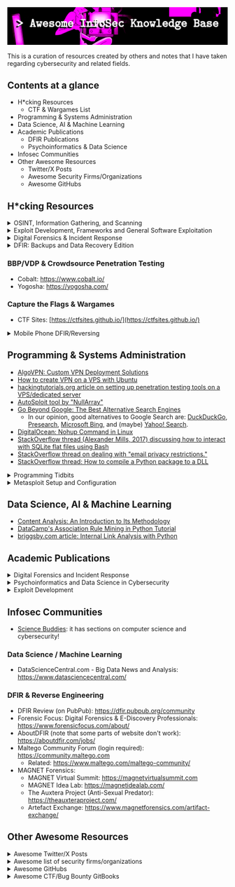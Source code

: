 
<img width="700px" src="./banner.png" />

This is a curation of resources created by others and notes that I have taken regarding cybersecurity and related fields.

## Contents at a glance

* H*cking Resources
  * CTF & Wargames List
* Programming & Systems Administration
* Data Science, AI & Machine Learning
* Academic Publications
   * DFIR Publications
   * Psychoinformatics & Data Science
* Infosec Communities
* Other Awesome Resources
  * Twitter/X Posts
  * Awesome Security Firms/Organizations
  * Awesome GitHubs

## H*cking Resources

<details>
 <summary>OSINT, Information Gathering, and Scanning</summary>

 * [Running a quick NMAP scan to inventory my network](https://www.redhat.com/sysadmin/quick-nmap-inventory)
 * [Nmap Host Discovery: The Ultimate Guide](https://www.device42.com/blog/2023/03/29/nmap-host-discovery-the-ultimate-guide/)
 * gau: Fetch known URLs from AlienVault's Open Threat Exchange, the Wayback Machine, and Common Crawl: [https://github.com/lc/gau](https://github.com/lc/gau)
    * [Gauing+Nuclei for Instant Bounties (Ravaan 2022)](https://infosecwriteups.com/gauing-nuclei-for-instant-bounties-7a8a07979fff)
</details>

<details>
   <summary>Exploit Development, Frameworks and General Software Exploitation</summary>

   * [Rhino CVE Proof-of-Concept Exploits](https://github.com/RhinoSecurityLabs/CVEs)
   * [WAF community bypasses](https://github.com/waf-bypass-maker/waf-community-bypasses)
   * [FOFA Search Engine Library](https://github.com/FofaInfo/Awesome-FOFA)
   * [nuclei templates for WordPress websites](https://github.com/topscoder/nuclei-wordfence-cve)
   * [How to hack a website with metasploit (Jitpukdebodin, n.d.)](https://dl.packetstormsecurity.net/papers/attack/hack-websites-with-metasploit.pdf)
   * [List of Exploit Development Resources](https://github.com/cranelab/exploit-development)
   * [Automatic Exploit Generation: First of its Kind (Zhu 2019)](https://claudiazhu.medium.com/automatic-exploit-generation-first-of-its-kind-991c68da0833)
   * [autoBOF: a Journey into Automation, Exploit Development, and Buffer Overflows](https://0x00sec.org/t/autobof-a-journey-into-automation-exploit-development-and-buffer-overflows/13415)
   * [Automatic Exploit Prevention Technology](https://media.kaspersky.com/en/business-security/kaspersky-automatic-exploit-prevention-whitepaper.pdf)
   * [BishopFox Top 9 Favorite Fuzzers](https://bishopfox.com/blog/top-9-fuzzers)
</details>

<details>
   <summary>Digital Forensics & Incident Response</summary>

   * [Ghidra Basics: Manual Shellcode Analysis and C2 Extraction](https://embee-research.ghost.io/ghidra-basics-shellcode-analysis/)
   * [InfoSec Institute: Free & open source computer forensics tools](https://resources.infosecinstitute.com/topics/digital-forensics/free-open-source-computer-forensics-tools/)
   * [Dr. Memory: the memory debugger](https://github.com/DynamoRIO/drmemory)
   * [Writing Snort Rules with Examples and Cheat Sheet ("Cyvatar" 2022)](https://cyvatar.ai/write-configure-snort-rules/)
   * Snort 3 Rule Writing Guide (Last Retrieved c. Feb 2023): [https://docs.snort.org/](https://docs.snort.org/)
   * [StackOverflow thread (M.S Balagopal, 2010) on how to parse/view Snort log files](https://stackoverflow.com/questions/3477081/how-to-view-snort-log-files)
</details>

<details>
 <summary>DFIR: Backups and Data Recovery Edition</summary>

  * [Ask Ubuntu (Sept. 29, 2011): Mount encrypted volumes from command line?](https://askubuntu.com/questions/63594/mount-encrypted-volumes-from-command-line)
  * [r/btrfs: Encrypted system drive RAID 1, possible?](https://www.reddit.com/r/btrfs/comments/10v7bdj/encrypted_system_drive_raid_1_possible/)
  * [r/VeraCrypt: mount vurtual disk with veracrypt partition](https://www.reddit.com/r/VeraCrypt/comments/j42fuh/mount_vurtual_disk_with_veracrypt_partition/)
  * [StackExchange - Information Security (Jun. 19, 2021): Veracrypt SSD encryption security analysis vs HDD](https://security.stackexchange.com/questions/251523/veracrypt-ssd-encryption-security-analysis-vs-hdd)
  * [StackExchange - SuperUser (Apr. 18, 2021): Veracrypt - permanently decrypt a working system drive from another computer and discard the bootloader?](https://superuser.com/questions/1642759/veracrypt-permanently-decrypt-a-working-system-drive-from-another-computer-and)
  * [YurikSoft: Features of working with images of encrypted disks in Windows](https://www.yuriksoft.com/features-of-working-with-images-of-encrypted-disks-in-windows.html)
  * [r/datarecovery: Veracrypt encrypted hard disk can't be mounted](https://www.reddit.com/r/datarecovery/comments/spadqs/veracrypt_encrypted_hard_disk_cant_be_mounted/)
  * [StackExchange - SuperUser (Oct. 18, 2014): Create Virtual Machine from Encase image](https://superuser.com/questions/836891/create-virtual-machine-from-encase-image)
  * [StackExchange - SuperUser (Dec. 3, 2023): Data Recovery from Veracrypt-Encrypted External Drive After Power Fluctuation [duplicate]](https://superuser.com/questions/1819146/data-recovery-from-veracrypt-encrypted-external-drive-after-power-fluctuation)
</details>

### BBP/VDP & Crowdsource Penetration Testing

* Cobalt: https://www.cobalt.io/
* Yogosha: https://yogosha.com/

### Capture the Flags & Wargames

* CTF Sites: [https://ctfsites.github.io/](https://ctfsites.github.io/)

<details>
  <summary>Mobile Phone DFIR/Reversing</summary>

  * KGB Messenger: [https://github.com/tlamb96/kgb_messenger](https://github.com/tlamb96/kgb_messenger)
  * maldr0id's "Not so boring Android malware" samples: [https://maldroid.github.io/android-malware-samples/](https://maldroid.github.io/android-malware-samples/)
  * maddiestone's Android Reverse Engineering 101: [https://www.ragingrock.com/AndroidAppRE/](https://www.ragingrock.com/AndroidAppRE/)
  * OWASP's "UnCrackable Mobile Apps": [https://github.com/OWASP/owasp-mastg/tree/master/Crackmes](https://github.com/OWASP/owasp-mastg/tree/master/Crackmes)
  * CyberTruck Challenge 19: [https://github.com/nowsecure/cybertruckchallenge19](https://github.com/nowsecure/cybertruckchallenge19)
  * CyberTruck Challenge 22: [https://github.com/nowsecure/cybertruckchallenge22](https://github.com/nowsecure/cybertruckchallenge22)
  * Belkasoft CTF: with a focus on mobile forensics [https://belkasoft.com/ctf](https://belkasoft.com/ctf)
</details>

## Programming & Systems Administration

* [AlgoVPN: Custom VPN Deployment Solutions](https://github.com/trailofbits/algo)
* [How to create VPN on a VPS with Ubuntu](https://www.host-telecom.com/guides/how-to-create-vpn-on-a-vps-with-ubuntu/)
* [hackingtutorials.org article on setting up penetration testing tools on a VPS/dedicated server](https://www.hackingtutorials.org/general-tutorials/penetration-testing-cloud/)
* [AutoSploit tool by "NullArray"](https://github.com/NullArray/AutoSploit)
* [Go Beyond Google: The Best Alternative Search Engines](https://www.pcmag.com/picks/go-beyond-google-best-alternative-search-engines)
  * In our opinion, good alternatives to Google Search are: [DuckDuckGo](https://duckduckgo.com/), [Presearch](https://presearch.com/), [Microsoft Bing](https://www.bing.com), and (maybe) [Yahoo! Search](https://search.yahoo.com/).
* [DigitalOcean: Nohup Command in Linux](https://www.digitalocean.com/community/tutorials/nohup-command-in-linux)
* [StackOverflow thread (Alexander Mills, 2017) discussing how to interact with SQLite flat files using Bash](https://stackoverflow.com/questions/42245816/non-interactive-sqlite3-usage-from-bash-script)
* [StackOverflow thread on dealing with "email privacy restrictions."](https://stackoverflow.com/questions/43378060/meaning-of-the-github-message-push-declined-due-to-email-privacy-restrictions)
* [StackOverflow thread: How to compile a Python package to a DLL](https://stackoverflow.com/questions/10859369/how-to-compile-a-python-package-to-a-dll)

<details>
 <summary>Programming Tidbits</summary>

 * [opensource.com: You don't know Bash: An introduction to Bash arrays](https://opensource.com/article/18/5/you-dont-know-bash-intro-bash-arrays)
 * [How to create a Python library](https://medium.com/analytics-vidhya/how-to-create-a-python-library-7d5aea80cc3f)
 * [Setup a python script as a service through systemctl/systemd](https://medium.com/codex/setup-a-python-script-as-a-service-through-systemctl-systemd-f0cc55a42267)
</details>

<details>
 <summary>Metasploit Setup and Configuration</summary>
 
  * [Fedora Project's Wiki Entry on Metasploit PostgreSQL Setup](https://fedoraproject.org/wiki/Metasploit_Postgres_Setup)
  * [Run Metasploit Framework as a Docker Container Without Installation Pains](https://zeltser.com/metasploit-framework-docker-container/)
  * [miteshshah.github.io: How to Fix Metasploit Database Not Connected or Cache Not Built](https://miteshshah.github.io/linux/kali/how-to-fix-metasploit-database-not-connected-or-cache-not-built/)
  * [Rapid7 article: No Database Connection](https://docs.rapid7.com/metasploit/no-database-connection/)
  * [Rapid7 article: Uninstalling Metasploit](https://docs.rapid7.com/metasploit/uninstalling-metasploit/)
  * [Kali Linux article discussing setting up Metasploit](https://www.kali.org/docs/tools/starting-metasploit-framework-in-kali/)
  * [A SecList thread discussing how to (hopefully) fix errors with the ``auxiliary/scanner/http/crawler`` module](https://seclists.org/metasploit/2011/q1/74)
    
</details>

## Data Science, AI & Machine Learning

* [Content Analysis: An Introduction to Its Methodology](https://us.sagepub.com/en-us/nam/content-analysis/book258450)
* [DataCamp's Association Rule Mining in Python Tutorial](https://www.datacamp.com/tutorial/association-rule-mining-python)
* [briggsby.com article: Internal Link Analysis with Python](https://www.briggsby.com/internal-link-analysis-with-python)

## Academic Publications

<details>
   <summary>Digital Forensics and Incident Response</summary>

   * [Integrity, authenticity, non-repudiation, and proof of existence for long-term archiving: A survey](https://www.sciencedirect.com/science/article/abs/pii/S0167404814001849)
   * [Software Forensics: Everything You Need to Know](https://www.upcounsel.com/software-forensics)
   * Abby Whitmarsh's Blog on Graduate Web Science: https://everlastingstudent.wordpress.com/
     * Some articles on quantitative research of "revenge pornography" https://everlastingstudent.wordpress.com/2015/04/
   * Journal of Threat Intelligence and Incidence Response: https://digitalcommons.calpoly.edu/jtiir/
</details>

<details>
 <summary>Psychoinformatics and Data Science in Cybersecurity</summary>
 
 * [Digital Phenotyping and Mobile Sensing: New Developments in Psychoinformatics](https://link.springer.com/book/10.1007/978-3-030-31620-4)
 * [Data Analysis in Forensic Science: A Bayesian Decision Perspective](https://www.wiley.com/en-ca/Data+Analysis+in+Forensic+Science%3A+A+Bayesian+Decision+Perspective-p-9780470998359)
 * [Content Analysis: An Introduction to Its Methodology](https://us.sagepub.com/en-us/nam/content-analysis/book258450)
</details>

<details>
 <summary>Exploit Development</summary>

 * [AEG: Automatic Exploit Generation (Avgerinos et al.)](https://security.ece.cmu.edu/aeg/aeg-current.pdf)
 * [Toward an Automatic Exploit Generation Competition for an Undergraduate Binary Reverse Engineering Course (OConnor et al.)](https://raw.githubusercontent.com/tj-oconnor/Publications/main/pdf/iticse2022oconnor.pdf)
 * [Automatic Heap Layout Manipulation for Exploitation (Heelan et al 2019)](https://www.usenix.org/conference/usenixsecurity18/presentation/heelan)
 * [Automatic Patch-Based Exploit Generation is Possible: Techniques and Implications](http://bitblaze.cs.berkeley.edu/papers/apeg.pdf)
</details>

## Infosec Communities

* [Science Buddies](https://www.sciencebuddies.org/): it has sections on computer science and cybersecurity!

### Data Science / Machine Learning

* DataScienceCentral.com - Big Data News and Analysis: https://www.datasciencecentral.com/

### DFIR & Reverse Engineering

* DFIR Review (on PubPub): https://dfir.pubpub.org/community
* Forensic Focus: Digital Forensics & E-Discovery Professionals: https://www.forensicfocus.com/about/
* AboutDFIR (note that some parts of website don't work): https://aboutdfir.com/jobs/
* Maltego Community Forum (login required): https://community.maltego.com
  * Related: https://www.maltego.com/maltego-community/
* MAGNET Forensics:
  * MAGNET Virtual Summit: https://magnetvirtualsummit.com
  * MAGNET Idea Lab: https://magnetidealab.com/
  * The Auxtera Project (Anti-Sexual Predator): https://theauxteraproject.com/
  * Artefact Exchange: https://www.magnetforensics.com/artifact-exchange/

## Other Awesome Resources

<details>
 <summary>Awesome Twitter/X Posts</summary>

 * [A list of Bug Bounty Platforms](https://twitter.com/hetmehtaa/status/1735023393211302112)
</details>

<details>
 <summary>Awesome list of security firms/organizations</summary>

 * ManTech: https://www.mantech.com/
 * GoSecure (previously CounterTack): https://www.gosecure.net/
 * Immunity Inc: https://immunityinc.com/
 * Core Security: https://www.coresecurity.com/
 * Cobalt Labs: https://www.cobalt.io/
     * Not to be confused with [Cobalt Strike](https://www.cobaltstrike.com/) ;-)
 * HBGary (now defunct): http://web.archive.org/web/20120504003249/http://www.hbgary.com/
 * Mandiant: https://www.mandiant.com/
 * MAGNET Forensics: https://www.magnetforensics.com/
 * CrowdStrike: https://www.crowdstrike.com/en-us/
 * Kaspersky: https://usa.kaspersky.com/
 * Rapid7: https://www.rapid7.com/
 * Booz Allen Hamilton: https://www.boozallen.com/
     * Note that [this firm is a bit sus](https://en.wikipedia.org/wiki/Booz_Allen_Hamilton#Controversies_and_leaks), but they do interesting work nonetheless.
 * DarkTrace Security: https://darktrace.com/
 * Tenable: https://www.tenable.com/
 * Fortinet: https://www.fortinet.com/
 * Cellebrite: https://cellebrite.com/en/home/
     * Note that [this firm is a bit sus](https://www.accessnow.org/what-spy-firm-cellebrite-cant-hide-from-investors/), but they do interesting work nonetheless.
  * Belkasoft: https://belkasoft.com/
  * Zeidman Consulting: https://www.zeidmanconsulting.com
    * Related company: SAFE Corporation (Document and Software Analysis tools/services): http://www.safe-corp.com/
    * Related company: Zeidman Technologies (IoT/RTOS tools): https://zeidman.biz/index.htm

 This list borrows from [ESecurityPlanet.com](https://www.esecurityplanet.com/products/top-cybersecurity-companies/).  
</details>

<details>
   <summary>Awesome GitHubs</summary>

   * [Awesome Machine Learning for Cyber Security](https://github.com/jivoi/awesome-ml-for-cybersecurity)
   * [Awesome Shodan Search Queries](https://github.com/jakejarvis/awesome-shodan-queries)
   * [Awesome Censys Queries](https://github.com/thehappydinoa/awesome-censys-queries)
   * [Awesome List of Exploit Development Resources](https://github.com/cranelab/exploit-development)
   * [Awesome CTF Checklist by "@ZeroDayTea"](https://github.com/ZeroDayTea/CTF-Checklist)
   * [Awesome Bug Bounty checklist/toolkit list/public programme list by "@sehno"](https://github.com/sehno/Bug-bounty/)
   * [Awesome Bug Bounty cheatsheet by "@m0chan"](https://m0chan.github.io/2019/12/17/Bug-Bounty-Cheetsheet.html)
   * [Awesome Bug Bounty Tools by "@vavkamil"](https://github.com/vavkamil/awesome-bugbounty-tools)
</details>

<details>
 <summary>Awesome CTF/Bug Bounty GitBooks</summary>

 * Bug Hunter Handbook by "gowthams:" [https://gowthams.gitbook.io/](https://gowthams.gitbook.io/)
 * CTF Playbook by "fareedfauzi:" [https://fareedfauzi.gitbook.io/ctf-playbook/](https://fareedfauzi.gitbook.io/ctf-playbook/)
 * HackTricks: [https://book.hacktricks.xyz/](https://book.hacktricks.xyz/)
 * Oh Shint!: [https://ohshint.gitbook.io/oh-shint-its-a-blog/](https://ohshint.gitbook.io/oh-shint-its-a-blog/)
 * The Hacker Playbook: [https://www.thehacker.recipes](https://www.thehacker.recipes)
</details>
